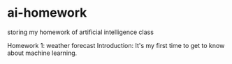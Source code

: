 # ai-homework
storing my homework of artificial intelligence class

Homework 1: weather forecast
Introduction:
It's my first time to get to know about machine learning.
